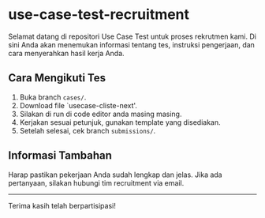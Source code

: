 # use-case-test-recruitment

Selamat datang di repositori Use Case Test untuk proses rekrutmen kami. Di sini Anda akan menemukan informasi tentang tes, instruksi pengerjaan, dan cara menyerahkan hasil kerja Anda.

## Cara Mengikuti Tes
1. Buka branch `cases/`.
2. Download file `usecase-cliste-next'.
3. Silakan di run di code editor anda masing masing.
4. Kerjakan sesuai petunjuk, gunakan template yang disediakan.
5. Setelah selesai, cek branch  `submissions/`.

## Informasi Tambahan
Harap pastikan pekerjaan Anda sudah lengkap dan jelas. Jika ada pertanyaan, silakan hubungi tim recruitment via email.

---
Terima kasih telah berpartisipasi!
